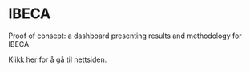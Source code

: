 # IBECA
Proof of consept: a dashboard presenting results and methodology for IBECA

[Klikk her](https://anders-kolstad.github.io/IBECA) for å gå til nettsiden.

